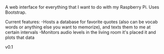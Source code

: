 A web interface for everything that I want to do with my Raspberry Pi.
Uses Bootstrap.

Current features:
-Hosts a database for favorite quotes (also can be vocab words or anything else you want to memorize), and texts them to me at certain intervals
-Monitors audio levels in the living room it's placed it and plots that data

v0.1

